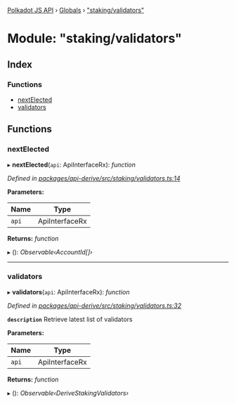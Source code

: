 [Polkadot JS API](../README.md) › [Globals](../globals.md) › ["staking/validators"](_staking_validators_.md)

# Module: "staking/validators"

## Index

### Functions

* [nextElected](_staking_validators_.md#nextelected)
* [validators](_staking_validators_.md#validators)

## Functions

###  nextElected

▸ **nextElected**(`api`: ApiInterfaceRx): *function*

*Defined in [packages/api-derive/src/staking/validators.ts:14](https://github.com/polkadot-js/api/blob/f5d2449407/packages/api-derive/src/staking/validators.ts#L14)*

**Parameters:**

Name | Type |
------ | ------ |
`api` | ApiInterfaceRx |

**Returns:** *function*

▸ (): *Observable‹AccountId[]›*

___

###  validators

▸ **validators**(`api`: ApiInterfaceRx): *function*

*Defined in [packages/api-derive/src/staking/validators.ts:32](https://github.com/polkadot-js/api/blob/f5d2449407/packages/api-derive/src/staking/validators.ts#L32)*

**`description`** Retrieve latest list of validators

**Parameters:**

Name | Type |
------ | ------ |
`api` | ApiInterfaceRx |

**Returns:** *function*

▸ (): *Observable‹DeriveStakingValidators›*
